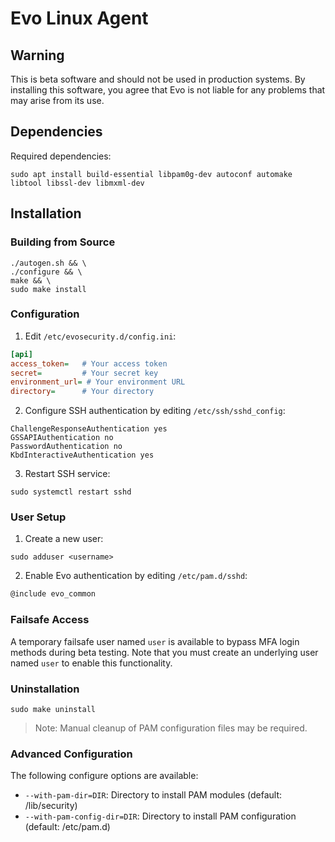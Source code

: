 # Evo Linux Agent

## Warning

This is beta software and should not be used in production systems. By installing this software, you agree that Evo is not liable for any problems that may arise from its use.

## Dependencies

Required dependencies:

```shell
sudo apt install build-essential libpam0g-dev autoconf automake libtool libssl-dev libmxml-dev
```

## Installation

### Building from Source

```shell
./autogen.sh && \
./configure && \
make && \
sudo make install
```

### Configuration

1. Edit `/etc/evosecurity.d/config.ini`:

```ini
[api]
access_token=   # Your access token
secret=         # Your secret key
environment_url= # Your environment URL
directory=      # Your directory
```

2. Configure SSH authentication by editing `/etc/ssh/sshd_config`:

```shell
ChallengeResponseAuthentication yes
GSSAPIAuthentication no
PasswordAuthentication no
KbdInteractiveAuthentication yes
```

3. Restart SSH service:

```shell
sudo systemctl restart sshd
```

### User Setup

1. Create a new user:

```shell
sudo adduser <username>
```

2. Enable Evo authentication by editing `/etc/pam.d/sshd`:

```sh
@include evo_common
```

### Failsafe Access

A temporary failsafe user named `user` is available to bypass MFA login methods during beta testing. Note that you must create an underlying user named `user` to enable this functionality.

### Uninstallation

```shell
sudo make uninstall
```

> Note: Manual cleanup of PAM configuration files may be required.

### Advanced Configuration

The following configure options are available:

- `--with-pam-dir=DIR`: Directory to install PAM modules (default: /lib/security)
- `--with-pam-config-dir=DIR`: Directory to install PAM configuration (default: /etc/pam.d)
